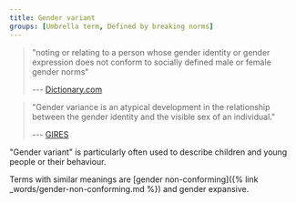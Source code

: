 ```yaml
---
title: Gender variant
groups: [Umbrella term, Defined by breaking norms]
---
```


> "noting or relating to a person whose gender identity or gender expression does not conform to socially defined male or female gender norms"
> <figcaption>
>
> --- [Dictionary.com](http://www.dictionary.com/browse/gender-variant)
>
> </figcaption>

> "Gender variance is an atypical development in the relationship between the gender identity and the visible sex of an individual."
> <figcaption>
>
> --- [GIRES](https://www.gires.org.uk/research-archive/gender-variance-dysphoria)
>
> </figcaption>

"Gender variant" is particularly often used to describe children and young people or their behaviour.

Terms with similar meanings are [gender non-conforming]({% link _words/gender-non-conforming.md %}) and gender expansive.

